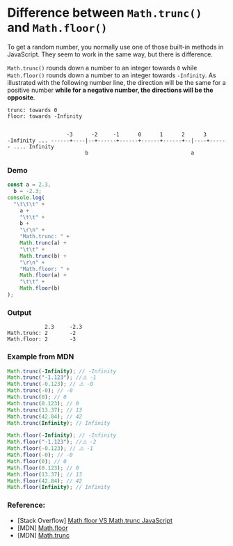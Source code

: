 # Difference between `Math.trunc()` and `Math.floor()`

To get a random number, you normally use one of those built-in methods in JavaScript. They seem to work in the same way, but there is difference.

`Math.trunc()` rounds down a number to an integer towards `0` while `Math.floor()` rounds down a number to an integer towards `-Infinity`. As illustrated with the following number line, the direction will be the same for a positive number **while for a negative number, the directions will be the opposite**.

```
trunc: towards 0
floor: towards -Infinity


                   -3      -2     -1      0      1      2      3
-Infinity ... ------+----|--+------+------+------+------+--|----+------ .... Infinity
                         b                                 a
```

### Demo

```javascript
const a = 2.3,
  b = -2.3;
console.log(
  "\t\t\t" +
    a +
    "\t\t" +
    b +
    "\r\n" +
    "Math.trunc: " +
    Math.trunc(a) +
    "\t\t" +
    Math.trunc(b) +
    "\r\n" +
    "Math.floor: " +
    Math.floor(a) +
    "\t\t" +
    Math.floor(b)
);
```

### Output

```
            2.3     -2.3
Math.trunc: 2       -2
Math.floor: 2       -3
```

### Example from MDN

```javascript
Math.trunc(-Infinity); // -Infinity
Math.trunc("-1.123"); //⚠️ -1
Math.trunc(-0.123); // ⚠️ -0
Math.trunc(-0); // -0
Math.trunc(0); // 0
Math.trunc(0.123); // 0
Math.trunc(13.37); // 13
Math.trunc(42.84); // 42
Math.trunc(Infinity); // Infinity

Math.floor(-Infinity); // -Infinity
Math.floor("-1.123"); //⚠️ -2
Math.floor(-0.123); // ⚠️ -1
Math.floor(-0); // -0
Math.floor(0); // 0
Math.floor(0.123); // 0
Math.floor(13.37); // 13
Math.floor(42.84); // 42
Math.floor(Infinity); // Infinity
```

### Reference:

- [Stack Overflow] [Math.floor VS Math.trunc JavaScript](https://stackoverflow.com/questions/38702724/math-floor-vs-math-trunc-javascript#:~:text=in%20this%20answer.-,Math.,directions%20will%20be%20the%20opposite.)
- [MDN] [Math.floor](https://developer.mozilla.org/en-US/docs/Web/JavaScript/Reference/Global_Objects/Math/floor)
- [MDN] [Math.trunc](https://developer.mozilla.org/en-US/docs/Web/JavaScript/Reference/Global_Objects/Math/trunc)
